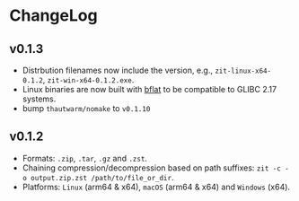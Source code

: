 # ChangeLog

## v0.1.3

- Distrbution filenames now include the version, e.g., `zit-linux-x64-0.1.2`, `zit-win-x64-0.1.2.exe`.
- Linux binaries are now built with [bflat](https://github.com/bflattened/bflat) to be compatible to GLIBC 2.17 systems.
- bump `thautwarm/nomake` to `v0.1.10`

## v0.1.2

- Formats: `.zip`, `.tar`, `.gz` and `.zst`.
- Chaining compression/decompression based on path suffixes: `zit -c -o output.zip.zst /path/to/file_or_dir`.
- Platforms: `Linux` (arm64 & x64), `macOS` (arm64 & x64) and `Windows` (x64).
